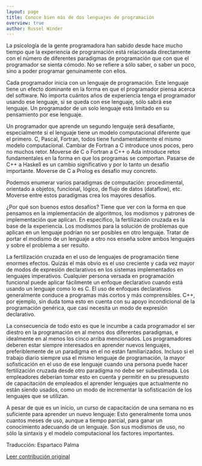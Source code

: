 ```yaml
---
layout: page
title: Conoce bien más de dos lenguajes de programación
overview: true
author: Russel Winder
---
```


La psicología de la gente programadora han sabido desde hace mucho tiempo que la experiencia de programación está relacionada directamente con el número de diferentes paradigmas de programación que con que el programador se sienta cómodo. No se refiere a sólo saber, o saber un poco, sino a poder programar genuinamente con ellos.

Cada programador inicia con un lenguaje de programación. Este lenguaje tiene un efecto dominante en la forma en que el programador piensa acerca del software. No importa cuántos años de experiencia tenga el programador usando ese lenguaje, si se queda con ese lenguaje, sólo sabrá ese lenguaje. Un programador de un solo lenguaje está limitado en su pensamiento por ese lenguaje.

Un programador que aprende un segundo lenguaje será desafiante, especialmente si el lenguaje tiene un modelo computacional diferente que el primero. C, Pascal, Fortran, todos tiene fundamentalmente el mismo modelo computacional. Cambiar de Fortran a C introduce unos pocos, pero no muchos retor. Moverse de C o Fortran a C++ o Ada introduce retos fundamentales en la forma en que los programas se comportan. Pasarse de C++ a Haskell es un cambio significativo y por lo tanto un desafío importante. Moverse de C a Prolog es desafío muy concreto.

Podemos enumerar varios paradigmas de computación: procedimental, orientado a objetos, funcional, lógico, de flujo de datos (dataflow), etc. Moverse entre estos paradigmas crea los mayores desafíos.

¿Por qué son buenos estos desafíos? Tiene que ver con la forma en que pensamos en la implementación de algoritmos, los modismos y patrones de implementación que aplican. En específico, la fertilización cruzada es la base de la experiencia. Los modismos para la solución de problemas que aplican en un lenguaje podrían no ser posibles en otro lenguaje. Tratar de portar el modismo de un lenguaje a otro nos enseña sobre ambos lenguajes y sobre el problema a ser resulto.

La fertilización cruzada en el uso de lenguajes de programación tiene enormes efectos. Quizás el más obvio es el uso creciente y cada vez mayor de modos de expresión declarativos en los sistemas implementados en lenguajes imperativos. Cualquier persona versada en programación funcional puede aplicar fácilmente un enfoque declarativo cuando está usando un lenguaje como lo es C. El uso de enfoques declarativos generalmente conduce a programas más cortos y más comprensibles. C++, por ejemplo, sin duda toma esto en cuenta con su apoyo incondicional de la programación genérica, que casi necesita un modo de expresión declarativo.

La consecuencia de todo esto es que le incumbe a cada programador el ser diestro en la programación en al menos dos diferentes paradigmas, e idealmente en al menos los cinco arriba mencionados. Los programadores deberen estar siempre interesados en aprender nuevos lenguajes, preferiblemente de un paradigma en el no están familiarizados. Incluso si el trabajo diario siempre usa el mismo lenguaje de programación, la mayor sofisticación en el uso de ese lenguaje cuando una persona puede hacer fertilización cruzada desde otro paradigma no debe ser subestimada. Los empleadores deberían tomar esto en cuenta y permitir en su presupuesto de capacitación de empleados el aprender lenguajes que actualmente no están siendo usados, como un modo de incrementar la sofisticación de los lenguajes que se utilizan.

A pesar de que es un inicio, un curso de capacitación de una semana no es suficiente para aprender un nuevo lenguaje: Esto generalmente toma unos cuantos meses de uso, aunque a tiempo parcial, para ganar un conocimiento adecuando de un lenguaje. Son sus modismos de uso, no sólo la sintaxis y el modelo computacional los factores importantes.

Traducción: Espartaco Palma

[Leer contribución original](http://programmer.97things.oreilly.com/wiki/index.php/Know_Well_More_than_Two_Programming_Languages)
